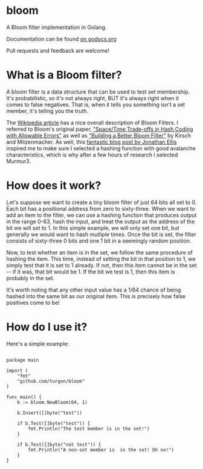# bloom

A Bloom filter implementation in Golang.

Documentation can be found [on godocs.org][5]

Pull requests and feedback are welcome!

# What is a Bloom filter?

A bloom filter is a data structure that can be used to test set membership. It's probabilistic, so it's not always right, BUT it's always right when it comes to false negatives. That is, when it tells you something isn't a set member, it's telling you the truth.

The [Wikipedia article][1] has a nice overall description of Bloom Filters. I referred to Bloom's original paper, ["Space/Time Trade-offs in Hash Coding with Allowable Errors"][2] as well as ["Building a Better Bloom Filter"][3] by Kirsch and Mitzenmacher. As well, this [fantastic blog post by Jonathan Ellis][4] inspired me to make sure I selected a hashing function with good avalanche characteristics, which is why after a few hours of research I selected Murmur3.

# How does it work?

Let's suppose we want to create a tiny bloom filter of just 64 bits all set to 0. Each bit has a positional address from zero to sixty-three. When we want to add an item to the filter, we can use a hashing function that produces output in the range 0-63, hash the input, and treat the output as the address of the bit we will set to 1. In this simple example, we will only set one bit, but generally we would want to hash mutliple times. Once the bit is set, the filter consists of sixty-three 0 bits and one 1 bit in a seemingly random position.

Now, to test whether an item is in the set, we follow the same procedure of hashing the item. This time, instead of setting the bit in that position to 1, we simply test that it is set to 1 already. If not, then this item cannot be in the set -- if it was, that bit would be 1. If the bit we test is 1, then this item is probably in the set.

It's worth noting that any other input value has a 1/64 chance of being hashed into the same bit as our original item. This is precisely how false positives come to be!

# How do I use it?

Here's a simple example:

```golang

package main

import (
	"fmt"
	"github.com/turgon/bloom"
)

func main() {
	b := bloom.NewBloom(64, 1)

	b.Insert([]byte("test"))

	if b.Test([]byte("test")) {
		fmt.Println("The test member is in the set!")
	}

	if b.Test([]byte("not test")) {
		fmt.Println("A non-set member is  in the set! Oh no!")
	}
}

```


[1]: http://en.wikipedia.org/wiki/Bloom_filter
[2]: http://astrometry.net/svn/trunk/documents/papers/dstn-review/papers/bloom1970.pdf
[3]: http://www.eecs.harvard.edu/~kirsch/pubs/bbbf/esa06.pdf
[4]: http://spyced.blogspot.com/2009/01/all-you-ever-wanted-to-know-about.html
[5]: https://godoc.org/github.com/turgon/bloom
